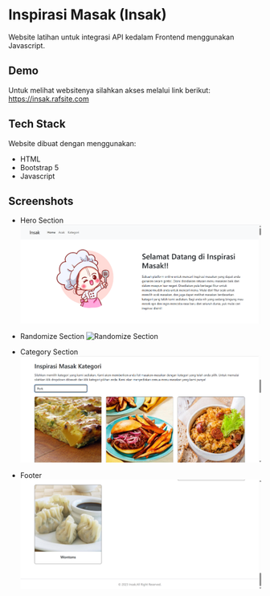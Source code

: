 
# Inspirasi Masak (Insak)

Website latihan untuk integrasi API kedalam Frontend menggunakan Javascript.


## Demo

Untuk melihat websitenya silahkan akses melalui link berikut:
https://insak.rafsite.com


## Tech Stack

Website dibuat dengan menggunakan:
- HTML
- Bootstrap 5
- Javascript



## Screenshots

- Hero Section
![Hero Section](asset/hero.png)

- Randomize Section
![Randomize Section](asset/desc.png)

- Category Section
![Category Section](asset/category.png)

- Footer
![Footer](asset/footer.png)

